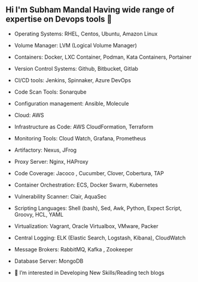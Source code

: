 ## Hi I'm Subham Mandal Having wide range of expertise on Devops tools 👋



-	Operating Systems:                      RHEL, Centos, Ubuntu, Amazon Linux
-	Volume Manager:                         LVM (Logical Volume Manager)
-	Containers:                                     Docker, LXC Container, Podman, Kata Containers, Portainer
-	Version Control Systems:             Github, Bitbucket, Gitlab
-	CI/CD tools:                                     Jenkins, Spinnaker, Azure DevOps
-	Code Scan Tools:                            Sonarqube
-	Configuration management:       Ansible, Molecule
-	Cloud:                                               AWS
-	Infrastructure as Code:                AWS CloudFormation, Terraform
-	Monitoring Tools:                         Cloud Watch, Grafana, Prometheus
-	Artifactory:                                     Nexus, JFrog
-	Proxy Server:                                  Nginx, HAProxy
-	Code Coverage:                              Jacoco , Cucumber, Clover, Cobertura, TAP
-	Container Orchestration:             ECS, Docker Swarm, Kubernetes
-	Vulnerability Scanner:                  Clair, AquaSec
-	Scripting Languages:                     Shell (bash), Sed, Awk, Python, Expect Script, Groovy, HCL, YAML
-	Virtualization:                                 Vagrant, Oracle Virtualbox, VMware, Packer
-	Central Logging:                              ELK (Elastic Search, Logstash, Kibana), CloudWatch
-	Message Brokers:                           RabbitMQ, Kafka , Zookeeper
-	Database Server:                            MongoDB




- 👀 I’m interested in Developing New Skills/Reading tech blogs
